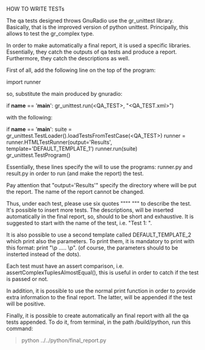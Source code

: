 HOW TO WRITE TESTs

The qa tests designed throws GnuRadio use the gr_unittest library. Basically, that is the improved version of python unittest.
Principally, this allows to test the gr_complex type.

In order to make automatically a final report, it is used a specific libraries.
Essentially, they catch the outputs of qa tests and produce a report. Furthermore, they catch the descriptions as well.

First of all, add the following line on the top of the program:

import runner


so, substitute the main produced by gnuradio:

if __name__ == '__main__':
    gr_unittest.run(<QA_TEST>, "<QA_TEST.xml>")

with the following:

if __name__ == '__main__':
    suite = gr_unittest.TestLoader().loadTestsFromTestCase(<QA_TEST>)
    runner = runner.HTMLTestRunner(output='Results', template='DEFAULT_TEMPLATE_1')
    runner.run(suite)
    gr_unittest.TestProgram()


Essentially, these lines specify the will to use the programs: runner.py and result.py in order to run (and make the report) the test.

Pay attention that "output='Results'" specify the directory where will be put the report.
The name of the report cannot be changed.


Thus, under each test, please use six quotes """" """ to describe the test. It's possible
to insert more tests. The descriptions, will be inserted automatically in the final report,
so, should to be short and exhaustive. It is suggested to start with the name of the test, i.e. "Test 1: ".

It is also possible to use a second template called DEFAULT_TEMPLATE_2 which print also the parameters. To print them, it is mandatory  to print with this format: print "\p ..... \p". (of course, the parameters should to be insterted instead of the dots).

Each test must have an assert comparison, i.e. assertComplexTuplesAlmostEqual(), this is useful
in order to catch if the test is passed or not.

In addition, it is possible to use the normal print function in order to provide extra information
to the final report. The latter, will be appended if the test will be positive.


Finally, it is possible to create automatically an final report with all the qa tests appended.
To do it, from terminal, in the path <gr-module>/build/python, run this command:
> python ../../python/final_report.py 



